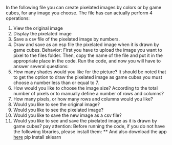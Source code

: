 In the following file you can create pixelated images by colors or by game cubes, for any image you choose.
The file has can actually perform 4 operations:
1. View the original image
2. Display the pixelated image
3. Save a csv file of the pixelated image by numbers.
4. Draw and save as an esp file the pixelated image when it is drawn by game cubes.
Behavior:
First you have to upload the image you want to pixel to the files folder. Then, copy the name of the file and put it in the appropriate place in the code. Run the code, and now you will have to answer several questions:
1. How many shades would you like for the picture? It should be noted that to get the option to draw the pixelated image as game cubes you must choose a number less than or equal to 7.
2. How would you like to choose the image size? According to the total number of pixels or to manually define a number of rows and columns?
3. How many pixels, or how many rows and columns would you like?
4. Would you like to see the original image?
5. Would you like to see the pixelated image?
6. Would you like to save the new image as a csv file?
7. Would you like to see and save the pixelated image as it is drawn by game cubes?
pay attention:
Before running the code, if you do not have the following libraries, please install them:
**
And also download the app [here](https://epsviewer.org/download.aspx)
pip install sklearn
